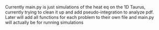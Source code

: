 Currently main.py is just simulations of the heat eq on the 1D Taurus, currently trying to clean it up and add pseudo-integration to analyze pdf. 
Later will add all functions for each problem to their own file and main.py will actually be for running simulations